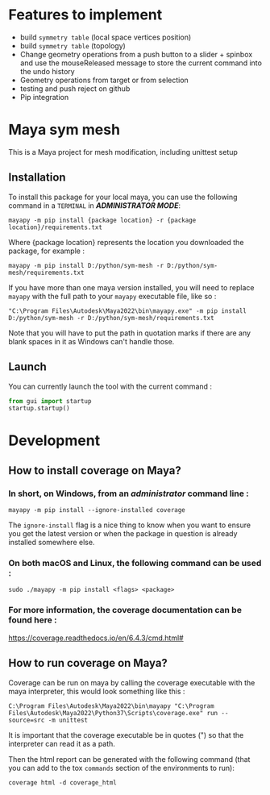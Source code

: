 # Features to implement

* build `symmetry table` (local space vertices position)
* build `symmetry table` (topology)
* Change geometry operations from a push button to a slider + spinbox and use the mouseReleased message to store the current command into the undo history
* Geometry operations from target or from selection
* testing and push reject on github
* Pip integration

# Maya sym mesh
This is a Maya project for mesh modification, including unittest setup

## Installation
To install this package for your local maya, you can use the following command in a `TERMINAL` in **_ADMINISTRATOR MODE_**: 
```commandline
mayapy -m pip install {package location} -r {package location}/requirements.txt
```
Where {package location} represents the location you downloaded the package, for example :
```commandline
mayapy -m pip install D:/python/sym-mesh -r D:/python/sym-mesh/requirements.txt
```
If you have more than one maya version installed, you will need to replace `mayapy` with the full path to your `mayapy` executable file, like so : 
```commandline
"C:\Program Files\Autodesk\Maya2022\bin\mayapy.exe" -m pip install D:/python/sym-mesh -r D:/python/sym-mesh/requirements.txt
```
Note that you will have to put the path in quotation marks if there are any blank spaces in it as Windows can't handle those.

## Launch
You can currently launch the tool with the current command : 
```python
from gui import startup
startup.startup()
```


# Development

## How to install coverage on Maya?

### In short, on Windows, from an ***administrator*** command line :
```commandline
mayapy -m pip install --ignore-installed coverage
```
The `ignore-install` flag is a nice thing to know when you want to ensure you get the latest version or when the package in question is already installed somewhere else.

### On both macOS and Linux, the following command can be used :
```commandline
sudo ./mayapy -m pip install <flags> <package>
```

### For more information, the coverage documentation can be found here :
https://coverage.readthedocs.io/en/6.4.3/cmd.html#

## How to run coverage on Maya?
Coverage can be run on maya by calling the coverage executable with the maya interpreter, this would look something like this : 
```commandline
C:\Program Files\Autodesk\Maya2022\bin\mayapy "C:\Program Files\Autodesk\Maya2022\Python37\Scripts\coverage.exe" run --source=src -m unittest
```
It is important that the coverage executable be in quotes (") so that the interpreter can read it as a path.

Then the html report can be generated with the following command (that you can add to the tox `commands` section of the environments to run):
```commandline
coverage html -d coverage_html
```
